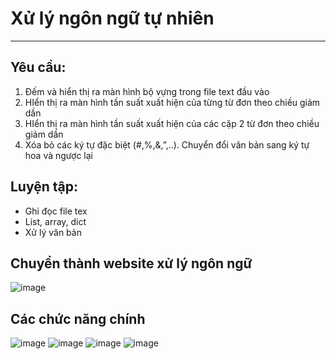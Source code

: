 # Xử lý ngôn ngữ tự nhiên 
---------------------------------------
## Yêu cầu: 
1. Đếm và hiển thị ra màn hình bộ vựng trong file text đầu vào
2. HIển thị ra màn hình tần suất xuất hiện của từng từ đơn theo chiều giảm dần
3. HIển thị ra màn hình tần suất xuất hiện của các cặp 2 từ đơn theo chiều giảm dần
4. Xóa bỏ các ký tự đặc biệt (#,%,&,”,..). Chuyển đổi văn bản sang ký tự hoa và ngược lại
## Luyện tập: 
- Ghi đọc file tex
- List, array, dict
- Xử lý văn bản
## Chuyển thành website xử lý ngôn ngữ
![image](https://github.com/user-attachments/assets/51a1cd36-6737-4914-a441-f1da9389b780)
## Các chức năng chính 
![image](https://github.com/user-attachments/assets/fd56ffbc-9db3-4930-af6c-0e2d47622e43)
![image](https://github.com/user-attachments/assets/c37453e1-5c88-4239-8b39-50f20f691962)
![image](https://github.com/user-attachments/assets/9caf0a5f-86ac-4d7e-a08f-5a63693fc1ca)
![image](https://github.com/user-attachments/assets/4660bc8f-6a8f-4579-8629-91cb2b23436f)

